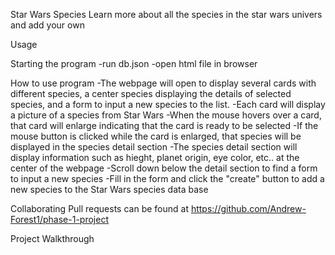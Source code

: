 Star Wars Species
Learn more about all the species in the star wars univers and add your own

Usage

Starting the program
-run db.json
-open html file in browser

How to use program
-The webpage will open to display several cards with different species, a center species displaying the details of selected species, and a form to input a new species to the list.
-Each card will display a picture of a species from Star Wars
-When the mouse hovers over a card, that card will enlarge indicating that the card is ready to be selected
-If the mouse button is clicked while the card is enlarged, that species will be displayed in the species detail section
-The species detail section will display information such as hieght, planet origin, eye color, etc.. at the center of the webpage
-Scroll down below the detail section to find a form to input a new species
-Fill in the form and click the "create" button to add a new species to the Star Wars species data base

Collaborating
Pull requests can be found at https://github.com/Andrew-Forest1/phase-1-project

Project Walkthrough